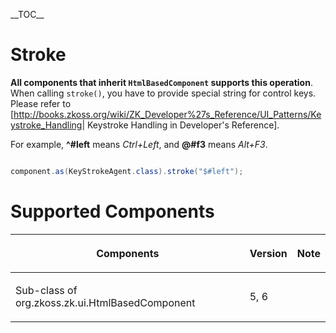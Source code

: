 \_\_TOC\_\_

# Stroke

**All components that inherit `HtmlBasedComponent` supports this
operation**. When calling `stroke()`, you have to provide special string
for control keys. Please refer to
\[<http://books.zkoss.org/wiki/ZK_Developer%27s_Reference/UI_Patterns/Keystroke_Handling>\|
Keystroke Handling in Developer's Reference\].

For example, **^#left** means *Ctrl+Left*, and **@#f3** means *Alt+F3*.

``` java

component.as(KeyStrokeAgent.class).stroke("$#left");
```

# Supported Components

<table>
<thead>
<tr class="header">
<th><center>
<p>Components</p>
</center></th>
<th><center>
<p>Version</p>
</center></th>
<th><center>
<p>Note</p>
</center></th>
</tr>
</thead>
<tbody>
<tr class="odd">
<td><p>Sub-class of <javadoc> org.zkoss.zk.ui.HtmlBasedComponent
</javadoc></p></td>
<td><p>5, 6</p></td>
<td></td>
</tr>
</tbody>
</table>
